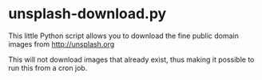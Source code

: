 # unsplash-download.py

This little Python script allows you to download the fine public domain images
from http://unsplash.org

This will not download images that already exist, thus making it possible to
run this from a cron job.
